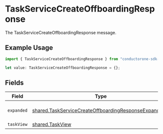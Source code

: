 # TaskServiceCreateOffboardingResponse

The TaskServiceCreateOffboardingResponse message.

## Example Usage

```typescript
import { TaskServiceCreateOffboardingResponse } from "conductorone-sdk-typescript/sdk/models/shared";

let value: TaskServiceCreateOffboardingResponse = {};
```

## Fields

| Field                                                                                                                               | Type                                                                                                                                | Required                                                                                                                            | Description                                                                                                                         |
| ----------------------------------------------------------------------------------------------------------------------------------- | ----------------------------------------------------------------------------------------------------------------------------------- | ----------------------------------------------------------------------------------------------------------------------------------- | ----------------------------------------------------------------------------------------------------------------------------------- |
| `expanded`                                                                                                                          | [shared.TaskServiceCreateOffboardingResponseExpanded](../../../sdk/models/shared/taskservicecreateoffboardingresponseexpanded.md)[] | :heavy_minus_sign:                                                                                                                  | The expanded field.                                                                                                                 |
| `taskView`                                                                                                                          | [shared.TaskView](../../../sdk/models/shared/taskview.md)                                                                           | :heavy_minus_sign:                                                                                                                  | N/A                                                                                                                                 |